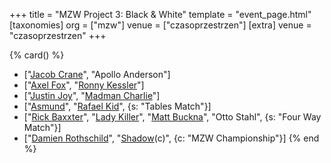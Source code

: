 +++
title = "MZW Project 3: Black & White"
template = "event_page.html"
[taxonomies]
org = ["mzw"]
venue = ["czasoprzestrzen"]
[extra]
venue = "czasoprzestrzen"
+++

{% card() %}
- ["[Jacob Crane](@/w/jacob-crane.md)", "Apollo Anderson"]
- ["[Axel Fox](@/w/axel-fox.md)", "[Ronny Kessler](@/w/ronny-kessler.md)"]
- ["[Justin Joy](@/w/justin-joy.md)", "[Madman Charlie](@/w/madman-charlie.md)"]
- ["[Asmund](@/w/asmund.md)", "[Rafael Kid](@/w/rafael-kid.md)", {s: "Tables Match"}]
- ["[Rick Baxxter](@/w/rick-baxxter.md)", "[Lady Killer](@/w/boro.md)", "[Matt Buckna](@/w/matt-buckna.md)",
  "Otto Stahl", {s: "Four Way Match"}]
- ["[Damien Rothschild](@/w/damien-rothschild.md)", "[Shadow](@/w/shadow.md)(c)",
  {c: "MZW Championship"}]
{% end %}
